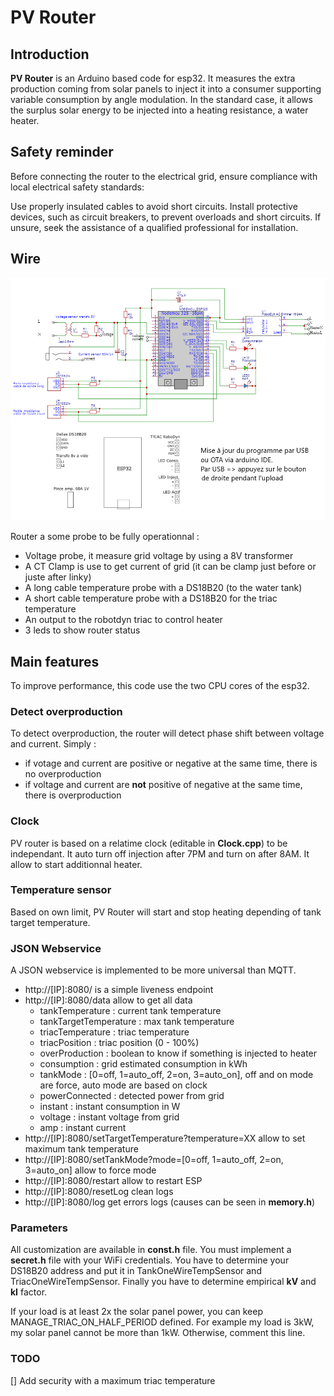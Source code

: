 # PV Router

## Introduction

**PV Router** is an Arduino based code for esp32. It measures the extra production coming from solar panels to inject it into a consumer supporting variable consumption by angle modulation.
In the standard case, it allows the surplus solar energy to be injected into a heating resistance, a water heater.

## Safety reminder
Before connecting the router to the electrical grid, ensure compliance with local electrical safety standards:

Use properly insulated cables to avoid short circuits.
Install protective devices, such as circuit breakers, to prevent overloads and short circuits.
If unsure, seek the assistance of a qualified professional for installation.

## Wire

![](https://github.com/liollury/pv_router/blob/master/schema.png)

Router a some probe to be fully operationnal : 
 - Voltage probe, it measure grid voltage by using a 8V transformer
 - A CT Clamp is use to get current of grid (it can be clamp just before or juste after linky)
 - A long cable temperature probe with a DS18B20 (to the water tank)
 - A short cable temperature probe with a DS18B20 for the triac temperature
 - An output to the robotdyn triac to control heater
 - 3 leds to show router status

## Main features

To improve performance, this code use the two CPU cores of the esp32.

### Detect overproduction

To detect overproduction, the router will detect phase shift between voltage and current.
Simply : 
 - if votage and current are positive or negative at the same time, there is no overproduction
 - if voltage and current are **not** positive of negative at the same time, there is overproduction

### Clock

PV router is based on a relatime clock (editable in **Clock.cpp**) to be independant.
It auto turn off injection after 7PM and turn on after 8AM. It allow to start additionnal heater.

### Temperature sensor

Based on own limit, PV Router will start and stop heating depending of tank target temperature.

### JSON Webservice

A JSON webservice is implemented to be more universal than MQTT.

 - http://[IP]:8080/ is a simple liveness endpoint
 - http://[IP]:8080/data allow to get all data
   - tankTemperature : current tank temperature
   - tankTargetTemperature : max tank temperature
   - triacTemperature : triac temperature
   - triacPosition : triac position (0 - 100%)
   - overProduction : boolean to know if something is injected to heater
   - consumption : grid estimated consumption in kWh
   - tankMode : [0=off, 1=auto_off, 2=on, 3=auto_on], off and on mode are force, auto mode are based on clock
   - powerConnected : detected power from grid
   - instant : instant consumption in W
   - voltage : instant voltage from grid
   - amp : instant current
 - http://[IP]:8080/setTargetTemperature?temperature=XX allow to set maximum tank temperature
 - http://[IP]:8080/setTankMode?mode=[0=off, 1=auto_off, 2=on, 3=auto_on] allow to force mode
 - http://[IP]:8080/restart allow to restart ESP
 - http://[IP]:8080/resetLog clean logs
 - http://[IP]:8080/log get errors logs (causes can be seen in **memory.h**)

### Parameters

All customization are available in **const.h** file.
You must implement a **secret.h** file with your WiFi credentials.
You have to determine your DS18B20 address and put it in TankOneWireTempSensor and TriacOneWireTempSensor.
Finally you have to determine empirical **kV** and **kI** factor.

If your load is at least 2x the solar panel power, you can keep MANAGE_TRIAC_ON_HALF_PERIOD defined.
For example my load is 3kW, my solar panel cannot be more than 1kW. Otherwise, comment this line.

### TODO

 [] Add security with a maximum triac temperature
 


